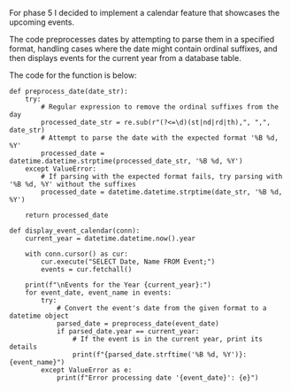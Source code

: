 For phase 5 I decided to implement a calendar feature that showcases the upcoming events.

The code preprocesses dates by attempting to parse them in a specified format, handling cases where the date might contain ordinal suffixes, and then displays events for the current year from a database table.

The code for the function is below:

    def preprocess_date(date_str):
        try:
            # Regular expression to remove the ordinal suffixes from the day
            processed_date_str = re.sub(r"(?<=\d)(st|nd|rd|th),", ",", date_str)
            # Attempt to parse the date with the expected format '%B %d, %Y'
            processed_date = datetime.datetime.strptime(processed_date_str, '%B %d, %Y')
        except ValueError:
            # If parsing with the expected format fails, try parsing with '%B %d, %Y' without the suffixes
            processed_date = datetime.datetime.strptime(date_str, '%B %d, %Y')

        return processed_date

    def display_event_calendar(conn):
        current_year = datetime.datetime.now().year

        with conn.cursor() as cur:
            cur.execute("SELECT Date, Name FROM Event;")
            events = cur.fetchall()

        print(f"\nEvents for the Year {current_year}:")
        for event_date, event_name in events:
            try:
                # Convert the event's date from the given format to a datetime object
                parsed_date = preprocess_date(event_date)
                if parsed_date.year == current_year:
                    # If the event is in the current year, print its details
                    print(f"{parsed_date.strftime('%B %d, %Y')}: {event_name}")
            except ValueError as e:
                print(f"Error processing date '{event_date}': {e}")
